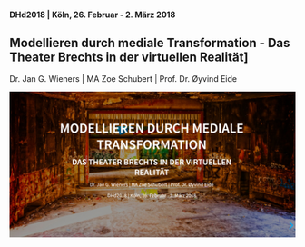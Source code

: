 #### DHd2018 | Köln, 26. Februar - 2. März 2018

## Modellieren durch mediale Transformation - Das Theater Brechts in der virtuellen Realität]

Dr. Jan G. Wieners | MA Zoe Schubert | Prof. Dr. Øyvind Eide

![](assets/img/screenshot.jpg)
